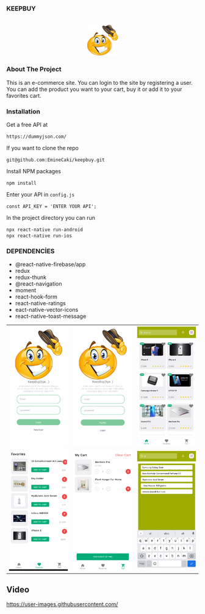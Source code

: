 ### KEEPBUY

<br />
<div align="center">
      <img src="src/assets/images/keepbuy.png" alt="Logo" width="80" height="80">
</div>

### About The Project

<p> This is an e-commerce site. You can login to the site by registering a user. You can add the product you want to your cart, buy it or add it to your favorites cart.</p>

### Installation

Get a free API at

```
https://dummyjson.com/
```

If you want to clone the repo

```
git@github.com:EmineCaki/keepbuy.git
```

Install NPM packages

```
npm install
```

Enter your API in `config.js`

```
const API_KEY = 'ENTER YOUR API';
```

In the project directory you can run

```
npx react-native run-android
npx react-native run-ios
```

### DEPENDENCİES

- @react-native-firebase/app
- redux
- redux-thunk
- @react-navigation
- moment
- react-hook-form
- react-native-ratings
- eact-native-vector-icons
- react-native-toast-message

<table class="image-table">

<tr>
<td>
<img src="src/assets/projectImages/login.png" width="200" heigth="100" >
</td>
<td>
<img src="src/assets/projectImages/newuser.png" width="200" heigth="100">
</td>
<td>
<img src="src/assets/projectImages/home.png" width="200" heigth="100">
</td>
</tr>
<tr>
<td>
<img src="src/assets/projectImages/favorites.png" width="200" heigth="100" >
</td>
<td>
<img src="src/assets/projectImages/cart.png" width="200" heigth="100" >
</td>
<td>
<img src="src/assets/projectImages/search.png" width="200" heigth="100" >
</td>
</tr>

</table>

## Video

https://user-images.githubusercontent.com/
